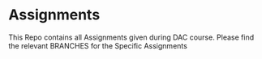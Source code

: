 # Assignments
This Repo contains all Assignments given during DAC course.
Please find the relevant BRANCHES for the Specific Assignments
